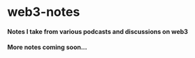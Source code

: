 # web3-notes
#### Notes I take from various podcasts and discussions on web3
#### More notes coming soon...
